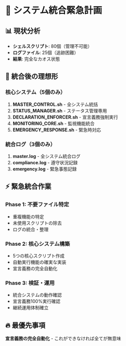 # 🚨 システム統合緊急計画

## 📊 現状分析
- **シェルスクリプト**: 80個（管理不可能）
- **ログファイル**: 25個（追跡困難）
- **結果**: 完全なカオス状態

## 🎯 統合後の理想形

### 核心システム（5個のみ）
1. **MASTER_CONTROL.sh** - 全システム統括
2. **STATUS_MANAGER.sh** - ステータス管理専用
3. **DECLARATION_ENFORCER.sh** - 宣言義務強制実行
4. **MONITORING_CORE.sh** - 監視機能統合
5. **EMERGENCY_RESPONSE.sh** - 緊急時対応

### 統合ログ（3個のみ）
1. **master.log** - 全システム統合ログ
2. **compliance.log** - 遵守状況記録
3. **emergency.log** - 緊急事態記録

## ⚡ 緊急統合作業

### Phase 1: 不要ファイル特定
- 重複機能の特定
- 未使用スクリプトの除去
- ログの統合・整理

### Phase 2: 核心システム構築
- 5つの核心スクリプト作成
- 自動実行機能の確実な実装
- 宣言義務の完全自動化

### Phase 3: 検証・運用
- 統合システムの動作確認
- 宣言義務100%実行確認
- 継続運用体制確立

## 🔥 最優先事項
**宣言義務の完全自動化** - これができなければ全てが無意味